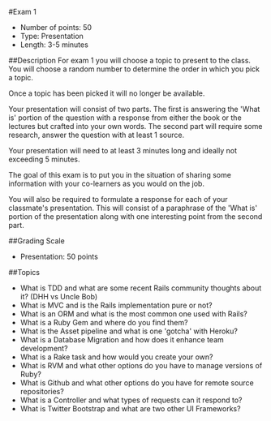 #Exam 1
* Number of points: 50
* Type: Presentation
* Length: 3-5 minutes

##Description
For exam 1 you will choose a topic to present to the class.  You will choose a random number to determine the order in which you pick a topic.

Once a topic has been picked it will no longer be available.  

Your presentation will consist of two parts.  The first is answering the 'What is' portion of the question with a response from either the book or the lectures but crafted into your own words.  The second part will require some research, answer the question with at least 1 source.

Your presentation will need to at least 3 minutes long and ideally not exceeding 5 minutes.

The goal of this exam is to put you in the situation of sharing some information with your co-learners as you would on the job.

You will also be required to formulate a response for each of your classmate's presentation.  This will consist of a paraphrase of the 'What is' portion of the presentation along with one interesting point from the second part. 

##Grading Scale
* Presentation: 50 points

##Topics

* What is TDD and what are some recent Rails community thoughts about it? (DHH vs Uncle Bob)
* What is MVC and is the Rails implementation pure or not?
* What is an ORM and what is the most common one used with Rails?
* What is a Ruby Gem and where do you find them?
* What is the Asset pipeline and what is one 'gotcha' with Heroku? 
* What is a Database Migration and how does it enhance team development?
* What is a Rake task and how would you create your own?
* What is RVM and what other options do you have to manage versions of Ruby?
* What is Github and what other options do you have for remote source repositories?
* What is a Controller and what types of requests can it respond to?
* What is Twitter Bootstrap and what are two other UI Frameworks?
